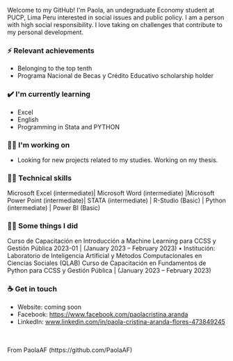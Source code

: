 Welcome to my GitHub! I'm Paola, an undegraduate Economy student at PUCP, Lima Peru interested in social issues and public policy. I am a person with high social responsibility. I love taking on challenges that contribute to my personal development.

### ⚡ Relevant achievements
- Belonging to the top tenth
- Programa Nacional de Becas y Crédito Educativo scholarship holder

### ✔️ I'm currently learning
- Excel
- English
- Programming in Stata and PYTHON

### 👩‍💻 I'm working on
- Looking for new projects related to my studies. Working on my thesis.

### 👩‍💻 Technical skills
Microsoft Excel (intermediate)| Microsoft Word (intermediate) |Microsoft Power Point (intermediate)|
STATA (intermediate) | R-Studio (Basic) | Python (intermediate) | Power BI (Basic)

### 👩‍💻 Some things I did
Curso de Capacitación en Introducción a Machine Learning para CCSS y Gestión Pública 2023-01 |
(January 2023 – February 2023)
• Institución: Laboratorio de Inteligencia Artificial y Métodos Computacionales en Ciencias
Sociales (QLAB) 
Curso de Capacitación en Fundamentos de Python para CCSS y Gestión Pública | (January 2023 –
February 2023)

### ☕ Get in touch
- Website: coming soon
- Facebook: https://www.facebook.com/paolacristina.aranda
- LinkedIn: www.linkedin.com/in/paola-cristina-aranda-flores-473849245
<br>
<br>
From PaolaAF (https://github.com/PaolaAF)

